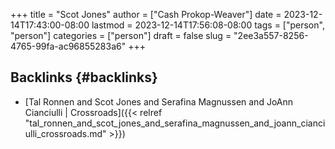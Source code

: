 +++
title = "Scot Jones"
author = ["Cash Prokop-Weaver"]
date = 2023-12-14T17:43:00-08:00
lastmod = 2023-12-14T17:56:08-08:00
tags = ["person", "person"]
categories = ["person"]
draft = false
slug = "2ee3a557-8256-4765-99fa-ac96855283a6"
+++

## Backlinks {#backlinks}

-   [Tal Ronnen and Scot Jones and Serafina Magnussen and JoAnn Cianciulli | Crossroads]({{< relref "tal_ronnen_and_scot_jones_and_serafina_magnussen_and_joann_cianciulli_crossroads.md" >}})
